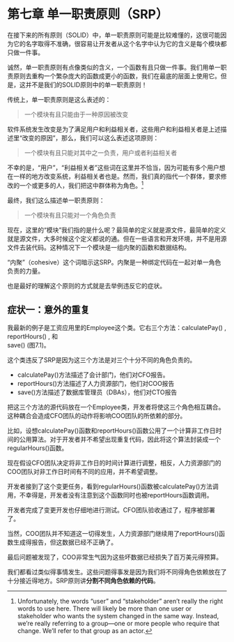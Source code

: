 # 第七章 单一职责原则（SRP）

在接下来的所有原则（SOLID）中，单一职责原则可能是比较难懂的，这很可能因为它的名字取得不准确，很容易让开发者从这个名字中认为它的含义是每个模块都只做一件事。

诚然，单一职责原则有点像类似的含义，一个函数有且只做一件事。我们用单一职责原则去重构一个繁杂庞大的函数成更小的函数，我们在最底的层面上使用它。但是，这并不是我们的SOLID原则中的单一职责原则！

传统上，单一职责原则是这么表述的：

> 一个模块有且只能由于一种原因被改变

软件系统发生改变是为了满足用户和利益相关者，这些用户和利益相关者是上述描述里“改变的原因”，那么，我们可以这么表述这项原则：

> 一个模块有且只能对其中之一负责，用户或者利益相关者

不幸的是，“用户”，“利益相关者”这些词在这里并不恰当，因为可能有多个用户想在一样的地方改变系统，利益相关者也是。然而，我们真的指代一个群体，要求修改的一个或更多的人，我们把这中群体称为角色。[^1]

最终，我们这么描述单一职责原则：

> 一个模块有且只能对一个角色负责

现在，这里的“模块”我们指的是什么呢？最简单的定义就是源文件，最简单的定义就是源文件，大多时候这个定义都说的通。但在一些语言和开发环境，并不是用源文件去装代码。这种情况下一个模块是一组内聚的函数和数据结构。

“内聚”（cohesive）这个词暗示这SRP。内聚是一种绑定代码在一起对单一角色负责的力量。

也是最好的理解这个原则的方式就是去举例违反它的症状。

## 症状一：意外的重复

我最新的例子是工资应用里的Employee这个类。它右三个方法：calculatePay\(\) , reportHours\(\) , 和  
save\(\) \(图7.1\)。

这个类违反了SRP是因为这三个方法是对三个十分不同的角色负责的。

* calculatePay\(\)方法描述了会计部门，他们对CFO报告。
* reportHours\(\)方法描述了人力资源部门，他们对COO报告
* save\(\)方法描述了数据库管理员（DBAs），他们对CTO报告

把这三个方法的源代码放在一个Employee类，开发者将使这三个角色相互耦合。这种耦合会造成CFO团队的动作将影响COO团队的所依赖的部分。

比如，设想calculatePay\(\)函数和reportHours\(\)函数公用了一个计算非工作日时间的公用算法。对于开发者并不希望出现重复代码，因此将这个算法封装成一个regularHours\(\)函数。

现在假设CFO团队决定将非工作日的时间计算进行调整，相反，人力资源部门的COO团队对非工作日时间有不同的应用，并不希望调整。

开发者接到了这个变更任务，看到regularHours\(\)函数被calculatePay\(\)方法调用，不幸得是，开发者没有注意到这个函数同时也被reportHours函数调用。

开发者完成了变更开发也仔细地进行测试。CFO团队验收通过了，程序被部署了。

当然，COO团队并不知道这一切得发生，人力资源部门继续用了reportHours\(\)函数生成得报告，但这数据已经不正确了。

最后问题被发现了，COO非常生气因为这些坏数据已经损失了百万美元得预算。

我们都看过类似得事情发生。这些问题得事发是因为我们将不同得角色依赖放在了十分接近得地方。SRP原则讲**分割不同角色依赖的代码**。









[^1]: Unfortunately, the words “user” and “stakeholder” aren’t really the right words to use here. There will likely be more than one user or stakeholder who wants the system changed in the same way. Instead, we’re really referring to a group—one or more people who require that change. We’ll refer to that group as an actor.

